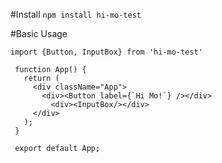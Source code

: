#Install
`npm install hi-mo-test`

#Basic Usage
```
import {Button, InputBox} from 'hi-mo-test'
 
 function App() {
   return (
     <div className="App">
       <div><Button label={`Hi Mo!`} /></div>
         <div><InputBox/></div>
     </div>
   );
 }
 
 export default App;
```